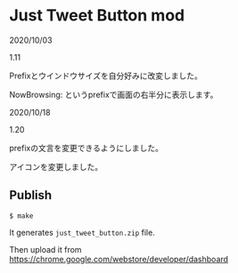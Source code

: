 # Just Tweet Button mod

2020/10/03

1.11 

Prefixとウインドウサイズを自分好みに改変しました。

NowBrowsing: というprefixで画面の右半分に表示します。


2020/10/18

1.20

prefixの文言を変更できるようにしました。

アイコンを変更しました。


## Publish

```console
$ make
```

It generates `just_tweet_button.zip` file.

Then upload it from https://chrome.google.com/webstore/developer/dashboard
